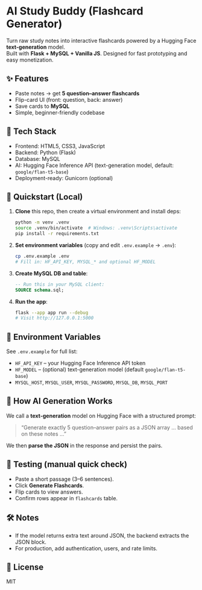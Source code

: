 # AI Study Buddy (Flashcard Generator)

Turn raw study notes into interactive flashcards powered by a Hugging Face **text-generation** model.  
Built with **Flask + MySQL + Vanilla JS**. Designed for fast prototyping and easy monetization.

## ✨ Features
- Paste notes → get **5 question–answer flashcards**
- Flip-card UI (front: question, back: answer)
- Save cards to **MySQL**
- Simple, beginner-friendly codebase

## 🧱 Tech Stack
- Frontend: HTML5, CSS3, JavaScript
- Backend: Python (Flask)
- Database: MySQL
- AI: Hugging Face Inference API (text-generation model, default: `google/flan-t5-base`)
- Deployment-ready: Gunicorn (optional)

## 🚀 Quickstart (Local)
1. **Clone** this repo, then create a virtual environment and install deps:
   ```bash
   python -m venv .venv
   source .venv/bin/activate  # Windows: .venv\Scripts\activate
   pip install -r requirements.txt
   ```

2. **Set environment variables** (copy and edit `.env.example` → `.env`):
   ```bash
   cp .env.example .env
   # Fill in: HF_API_KEY, MYSQL_* and optional HF_MODEL
   ```

3. **Create MySQL DB and table**:
   ```sql
   -- Run this in your MySQL client:
   SOURCE schema.sql;
   ```

4. **Run the app**:
   ```bash
   flask --app app run --debug
   # Visit http://127.0.0.1:5000
   ```

## 🔐 Environment Variables
See `.env.example` for full list:
- `HF_API_KEY` – your Hugging Face Inference API token
- `HF_MODEL` – (optional) text-generation model (default `google/flan-t5-base`)
- `MYSQL_HOST`, `MYSQL_USER`, `MYSQL_PASSWORD`, `MYSQL_DB`, `MYSQL_PORT`

## 🧠 How AI Generation Works
We call a **text-generation** model on Hugging Face with a structured prompt:
> “Generate exactly 5 question–answer pairs as a JSON array ... based on these notes ...”

We then **parse the JSON** in the response and persist the pairs.

## 🧪 Testing (manual quick check)
- Paste a short passage (3–6 sentences).  
- Click **Generate Flashcards**.  
- Flip cards to view answers.  
- Confirm rows appear in `flashcards` table.

## 🛠️ Notes
- If the model returns extra text around JSON, the backend extracts the JSON block.
- For production, add authentication, users, and rate limits.

## 📄 License
MIT